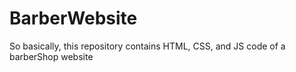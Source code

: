 # BarberWebsite
So basically, this repository contains HTML, CSS, and JS code of a barberShop website
